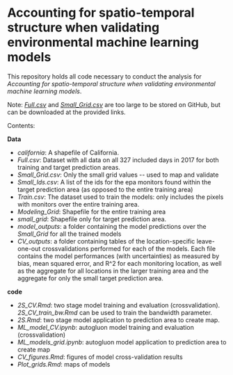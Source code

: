 # Accounting for spatio-temporal structure when validating environmental machine learning models
This repository holds all code necessary to conduct the analysis for *Accounting for spatio-temporal structure when validating environmental machine learning models*. 

Note: [*Full.csv*](https://drive.google.com/file/d/1eqrPDRcOFm9jOMIe5CWy8BxRTUBWGcf3/view?usp=sharing) and [*Small_Grid.csv*](https://drive.google.com/file/d/1M1mAIEVWL00jPFf2sNf22mitPDAUBPay/view?usp=sharing) are too large to be stored on GitHub, but can be downloaded at the provided links. 

Contents: 

**Data**
* *california*: A shapefile of California. 
* *Full.csv*: Dataset with all data on all 327 included days in 2017 for both training and target prediction areas. 
* *Small_Grid.csv*: Only the small grid values -- used to map and validate
* *Small_Ids.csv*: A list of the ids for the epa monitors found within the target prediction area (as opposed to the entire training area)
* *Train.csv*: The dataset used to train the models: only includes the pixels with monitors over the entire training area. 
* *Modeling_Grid*: Shapefile for the entire training area
* *small_grid*: Shapefile only for target prediction area. 
* *model_outputs*: a folder containing the model predictions over the *Small_Grid* for all the trained models
* *CV_outputs*: a folder containing tables of the location-specific leave-one-out crossvalidations performed for each of the models. Each file contains the model performances (with uncertainties) as measured by bias, mean squared error, and R^2 for each monitoring location, as well as the aggregate for all locations in the larger training area and the aggregate for only the small target prediction area. 

**code**
* *2S_CV.Rmd*: two stage model training and evaluation (crossvalidation). *2S_CV_train_bw.Rmd* can be used to train the bandwidth parameter. 
* *2S.Rmd*: two stage model application to prediction area to create map. 
* *ML_model_CV.ipynb*: autogluon model training and evaluation (crossvalidation)
* *ML_models_grid.ipynb*: autogluon model application to prediction area to create map
* *CV_figures.Rmd*: figures of model cross-validation results
* *Plot_grids.Rmd*: maps of models
